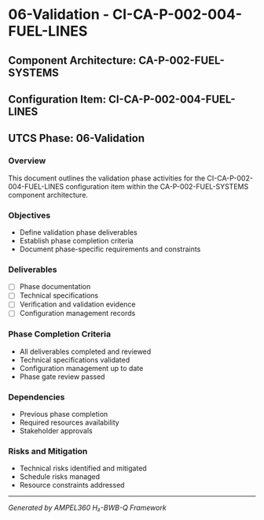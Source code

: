 # 06-Validation - CI-CA-P-002-004-FUEL-LINES

## Component Architecture: CA-P-002-FUEL-SYSTEMS
## Configuration Item: CI-CA-P-002-004-FUEL-LINES
## UTCS Phase: 06-Validation

### Overview
This document outlines the validation phase activities for the CI-CA-P-002-004-FUEL-LINES configuration item within the CA-P-002-FUEL-SYSTEMS component architecture.

### Objectives
- Define validation phase deliverables
- Establish phase completion criteria
- Document phase-specific requirements and constraints

### Deliverables
- [ ] Phase documentation
- [ ] Technical specifications
- [ ] Verification and validation evidence
- [ ] Configuration management records

### Phase Completion Criteria
- All deliverables completed and reviewed
- Technical specifications validated
- Configuration management up to date
- Phase gate review passed

### Dependencies
- Previous phase completion
- Required resources availability
- Stakeholder approvals

### Risks and Mitigation
- Technical risks identified and mitigated
- Schedule risks managed
- Resource constraints addressed

---
*Generated by AMPEL360 H₂-BWB-Q Framework*
